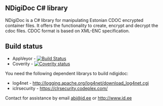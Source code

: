 NDigiDoc C# library
-------------------

NDigiDoc is a C# library for manipulating Estonian CDOC encrypted container files.
It offers the functionality to create, encrypt and decrypt the cdoc files.
CDOC format is based on XML-ENC specification.

Build status
------------
  * AppVeyor - [![Build Status](https://ci.appveyor.com/api/projects/status/github/veikosinivee/ndigidoc?branch=master)](https://ci.appveyor.com/project/veikosinivee/ndigidoc)
  * Coverity - [![Coverity status](https://scan.coverity.com/projects/4073/badge.svg?flat=1)](https://scan.coverity.com/projects/4073/)


You need the following dependent librarys to build ndigidoc:
- log4net - http://logging.apache.org/log4net/download_log4net.cgi
- iclrsecurity - https://clrsecurity.codeplex.com/


Contact for assistance by email abi@id.ee or http://www.id.ee
